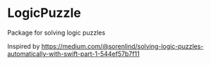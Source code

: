 # LogicPuzzle

Package for solving logic puzzles

Inspired by https://medium.com/@sorenlind/solving-logic-puzzles-automatically-with-swift-part-1-544ef57b7f11
